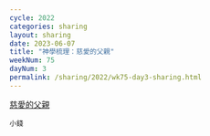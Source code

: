 ```yaml
---
cycle: 2022
categories: sharing
layout: sharing
date: 2023-06-07
title: "神學梳理：慈愛的父親"
weekNum: 75
dayNum: 3
permalink: /sharing/2022/wk75-day3-sharing.html
---
```

[慈愛的父親](https://eccseattle.github.io/media/sharing/2022/wk075/2023-06-07-bin.m4a)

`小錢`
